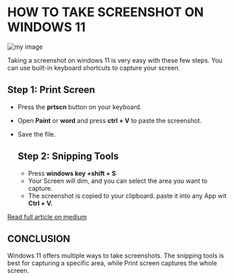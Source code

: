 # HOW TO TAKE SCREENSHOT ON WINDOWS 11
![my image](https://miro.medium.com/v2/resize:fit:1400/format:webp/1*eEPGM9B0Yr1OA94PtjIfBw.jpeg)

Taking a screenshot on windows 11 is very easy with these few steps. You can use built-in keyboard shortcuts to capture your screen.

## Step 1: Print Screen
* Press the **prtscn** button on your keyboard.
* Open **Paint** or **word** and press **ctrl + V** to paste the screenshot.
* Save the file.

  ## Step 2: Snipping Tools
  * Press **windows key +shift + S**
  * Your Screen will dim, and you can select the area you want to capture.
  * The screenshot is copied to your clipboard. paste it into any App wit **Ctrl + V.**


[Read full article on medium](https://medium.com/@godsdaygogdocs/how-to-take-screenshot-on-windows-11-674a8944720d)


## CONCLUSION
Windows 11 offers multiple ways to take screenshots. The snipping tools is best for capturing a specific area, while Print screen captures the whole screen.
